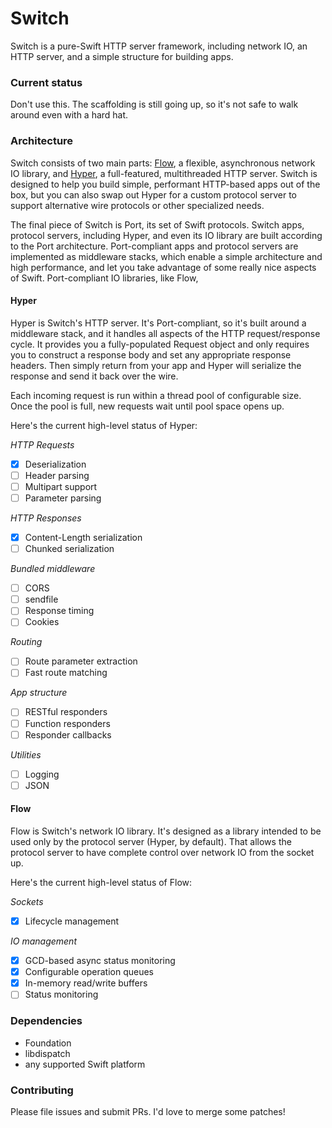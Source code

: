 # Switch

Switch is a pure-Swift HTTP server framework, including network IO, an HTTP server, and a simple structure for building apps.

### Current status

Don't use this. The scaffolding is still going up, so it's not safe to walk around even with a hard hat.

### Architecture

Switch consists of two main parts: [Flow](#Flow), a flexible, asynchronous network IO library, and [Hyper](#Hyper), a full-featured, multithreaded HTTP server. Switch is designed to help you build simple, performant HTTP-based apps out of the box, but you can also swap out Hyper for a custom protocol server to support alternative wire protocols or other specialized needs.

The final piece of Switch is Port, its set of Swift protocols. Switch apps, protocol servers, including Hyper, and even its IO library are built according to the Port architecture. Port-compliant apps and protocol servers are implemented as middleware stacks, which enable a simple architecture and high performance, and let you take advantage of some really nice aspects of Swift. Port-compliant IO libraries, like Flow,

#### Hyper

Hyper is Switch's HTTP server. It's Port-compliant, so it's built around a middleware stack, and it handles all aspects of the HTTP request/response cycle. It provides you a fully-populated Request object and only requires you to construct a response body and set any appropriate response headers. Then simply return from your app and Hyper will serialize the response and send it back over the wire.

Each incoming request is run within a thread pool of configurable size. Once the pool is full, new requests wait until pool space opens up.

Here's the current high-level status of Hyper:

*HTTP Requests*

- [x] Deserialization
- [ ] Header parsing
- [ ] Multipart support
- [ ] Parameter parsing

*HTTP Responses*

- [x] Content-Length serialization
- [ ] Chunked serialization

*Bundled middleware*

- [ ] CORS
- [ ] sendfile
- [ ] Response timing
- [ ] Cookies

*Routing*

- [ ] Route parameter extraction
- [ ] Fast route matching

*App structure*

- [ ] RESTful responders
- [ ] Function responders
- [ ] Responder callbacks

*Utilities*

- [ ] Logging
- [ ] JSON

#### Flow

Flow is Switch's network IO library. It's designed as a library intended to be used only by the protocol server (Hyper, by default). That allows the protocol server to have complete control over network IO from the socket up.

Here's the current high-level status of Flow:

*Sockets*

- [x] Lifecycle management

*IO management*

- [x] GCD-based async status monitoring
- [x] Configurable operation queues
- [x] In-memory read/write buffers
- [ ] Status monitoring

### Dependencies

* Foundation
* libdispatch
* any supported Swift platform

### Contributing

Please file issues and submit PRs. I'd love to merge some patches!
